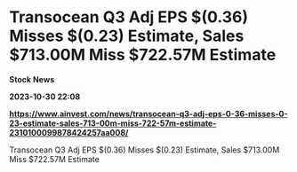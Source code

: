 # Transocean Q3 Adj EPS $(0.36) Misses $(0.23) Estimate, Sales $713.00M Miss $722.57M Estimate
**Stock News**

**2023-10-30 22:08**

**https://www.ainvest.com/news/transocean-q3-adj-eps-0-36-misses-0-23-estimate-sales-713-00m-miss-722-57m-estimate-2310100099878424257aa008/**

Transocean Q3 Adj EPS $(0.36) Misses $(0.23) Estimate, Sales $713.00M Miss $722.57M Estimate